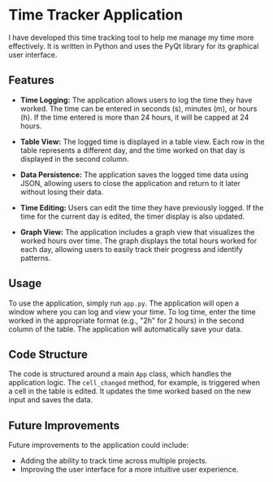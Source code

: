 # Time Tracker Application

I have developed this time tracking tool to help me manage my time more effectively. It is written in Python and uses the PyQt library for its graphical user interface.

## Features

- **Time Logging:** The application allows users to log the time they have worked. The time can be entered in seconds (s), minutes (m), or hours (h). If the time entered is more than 24 hours, it will be capped at 24 hours.

- **Table View:** The logged time is displayed in a table view. Each row in the table represents a different day, and the time worked on that day is displayed in the second column.

- **Data Persistence:** The application saves the logged time data using JSON, allowing users to close the application and return to it later without losing their data.

- **Time Editing:** Users can edit the time they have previously logged. If the time for the current day is edited, the timer display is also updated.

- **Graph View:** The application includes a graph view that visualizes the worked hours over time. The graph displays the total hours worked for each day, allowing users to easily track their progress and identify patterns.


## Usage

To use the application, simply run `app.py`. The application will open a window where you can log and view your time. To log time, enter the time worked in the appropriate format (e.g., "2h" for 2 hours) in the second column of the table. The application will automatically save your data.

## Code Structure

The code is structured around a main `App` class, which handles the application logic. The `cell_changed` method, for example, is triggered when a cell in the table is edited. It updates the time worked based on the new input and saves the data.

## Future Improvements

Future improvements to the application could include:

- Adding the ability to track time across multiple projects.
- Improving the user interface for a more intuitive user experience.
